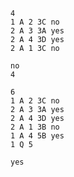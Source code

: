 ```input1
4
1 A 2 3C no
2 A 3 3A yes
2 A 4 3D yes
2 A 1 3C no

```

```output1
no
4

```

```input2
6
1 A 2 3C no
2 A 3 3A yes
2 A 4 3D yes
2 A 1 3B no
1 A 4 5B yes
1 Q 5

```

```output2
yes

```


